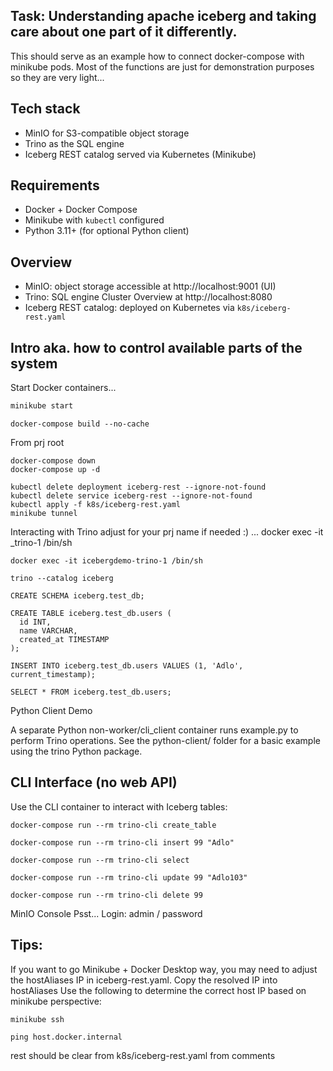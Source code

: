 ## Task: Understanding apache iceberg and taking care about one part of it differently. 
This should serve as an example how to connect docker-compose with minikube pods.
Most of the functions are just for demonstration purposes so they are very light...
## Tech stack
- MinIO for S3-compatible object storage  
- Trino as the SQL engine  
- Iceberg REST catalog served via Kubernetes (Minikube)


## Requirements
- Docker + Docker Compose
- Minikube with `kubectl` configured
- Python 3.11+ (for optional Python client)

## Overview
- MinIO: object storage accessible at http://localhost:9001 (UI)
- Trino: SQL engine Cluster Overview  at http://localhost:8080
- Iceberg REST catalog: deployed on Kubernetes via `k8s/iceberg-rest.yaml`

## Intro aka. how to control available parts of the system

Start Docker containers...

```bash
minikube start
```
```
docker-compose build --no-cache
```

From prj root
```
docker-compose down
docker-compose up -d

kubectl delete deployment iceberg-rest --ignore-not-found
kubectl delete service iceberg-rest --ignore-not-found
kubectl apply -f k8s/iceberg-rest.yaml
minikube tunnel
```


Interacting with Trino adjust for your prj name if needed :) ... docker exec -it <your-project-name>_trino-1 /bin/sh
```
docker exec -it icebergdemo-trino-1 /bin/sh
```
```
trino --catalog iceberg
```
```
CREATE SCHEMA iceberg.test_db;
```
```
CREATE TABLE iceberg.test_db.users (
  id INT,
  name VARCHAR,
  created_at TIMESTAMP
);
```
```
INSERT INTO iceberg.test_db.users VALUES (1, 'Adlo', current_timestamp);
```
```
SELECT * FROM iceberg.test_db.users;
```

Python Client Demo

A separate Python non-worker/cli_client container runs example.py to perform Trino operations.
See the python-client/ folder for a basic example using the trino Python package.

## CLI Interface (no web API)
Use the CLI container to interact with Iceberg tables:
```
docker-compose run --rm trino-cli create_table
```
```
docker-compose run --rm trino-cli insert 99 "Adlo"
```
```
docker-compose run --rm trino-cli select
```
```
docker-compose run --rm trino-cli update 99 "Adlo103"
```
```
docker-compose run --rm trino-cli delete 99
```

MinIO Console
Psst...
Login: admin / password

## Tips:
If you want to go Minikube + Docker Desktop way, you may need to adjust the hostAliases IP in iceberg-rest.yaml.
Copy the resolved IP into hostAliases
Use the following to determine the correct host IP based on minikube perspective:
```
minikube ssh
```
```
ping host.docker.internal
```
rest should be clear from k8s/iceberg-rest.yaml from comments
